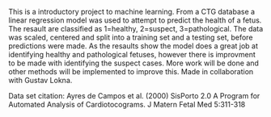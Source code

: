 This is a introductory project to machine learning. From a CTG database a linear regression model was used to attempt to predict the health of a fetus. The resault are classified as 1=healthy, 2=suspect, 3=pathological. The data was scaled, centered and split into a training set and a testing set, before predictions were made. As the resaults show the model does a great job at identifying healthy and pathological fetuses, however there is improvment to be made with identifying the suspect cases. More work will be done and other methods will be implemented to improve this.
Made in collaboration with Gustav Lokna.

Data set citation:
Ayres de Campos et al. (2000) SisPorto 2.0 A Program for Automated Analysis of Cardiotocograms. J Matern Fetal Med 5:311-318
